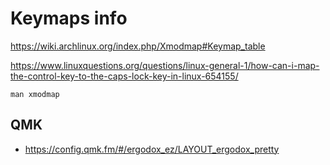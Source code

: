 # Keymaps info

https://wiki.archlinux.org/index.php/Xmodmap#Keymap_table

https://www.linuxquestions.org/questions/linux-general-1/how-can-i-map-the-control-key-to-the-caps-lock-key-in-linux-654155/

`man xmodmap`

## QMK

* https://config.qmk.fm/#/ergodox_ez/LAYOUT_ergodox_pretty

